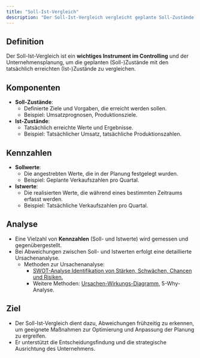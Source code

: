 ```yaml
---
title: "Soll-Ist-Vergleich"
description: "Der Soll-Ist-Vergleich vergleicht geplante Soll-Zustände mit tatsächlichen Ist-Zuständen im Controlling. Abweichungen werden analysiert, um Ursachen zu identifizieren und Maßnahmen zu ergreifen. Methoden wie SWOT-Analyse unterstützen die Ursachenanalyse."
---
```


## Definition
Der Soll-Ist-Vergleich ist ein **wichtiges Instrument im Controlling** und der Unternehmensplanung, um die geplanten (Soll-)Zustände mit den tatsächlich erreichten (Ist-)Zustände zu vergleichen.

## Komponenten
- **Soll-Zustände**: 
	- Definierte Ziele und Vorgaben, die erreicht werden sollen.
	- Beispiel: Umsatzprognosen, Produktionsziele.
- **Ist-Zustände**: 
	 - Tatsächlich erreichte Werte und Ergebnisse.
	 - Beispiel: Tatsächlicher Umsatz, tatsächliche Produktionszahlen.
## Kennzahlen
- **Sollwerte**: 
	- Die angestrebten Werte, die in der Planung festgelegt wurden.
	- Beispiel: Geplante Verkaufszahlen pro Quartal.
- **Istwerte**: 
	- Die realisierten Werte, die während eines bestimmten Zeitraums erfasst werden.
	- Beispiel: Tatsächliche Verkaufszahlen pro Quartal.
## Analyse
- Eine Vielzahl von **Kennzahlen** (Soll- und Istwerte) wird gemessen und gegenübergestellt.
- Bei Abweichungen zwischen Soll- und Istwerten erfolgt eine detaillierte Ursachenanalyse.
	- Methoden zur Ursachenanalyse:
		- [SWOT-Analyse Identifikation von Stärken, Schwächen, Chancen und Risiken.](/open-fidup/lerninhalte/swot-analyse)
		- Weitere Methoden: [Ursachen-Wirkungs-Diagramm](/open-fidup/lerninhalte/ishikawa-diagramm), 5-Why-Analyse.
## Ziel
- Der Soll-Ist-Vergleich dient dazu, Abweichungen frühzeitig zu erkennen, um geeignete Maßnahmen zur Optimierung und Anpassung der Planung zu ergreifen.
- Er unterstützt die Entscheidungsfindung und die strategische Ausrichtung des Unternehmens.
